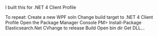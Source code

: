 I built this for .NET 4 Client Profile

To repeat:
Create a new WPF soln
Change build target to .NET 4 Client Profile
Open the Package Manager Console
PM> Install-Package Elasticsearch.Net
CVhange to release
Build
Open bin dir
Get DLL...


